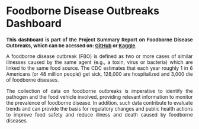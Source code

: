 # Foodborne Disease Outbreaks Dashboard

<div align="justify"><font size="2"><b>This dashboard is part of the Project Summary Report on Foodborne Disease Outbreaks, which can be acessed on: <a href="https://github.com/bdetanico">GitHub</a> or <a href="https://www.kaggle.com/bdetanico">Kaggle</a></b>.

A foodborne disease outbreak (FBO) is defined as two or more cases of similar illnesses caused by the same agent (e.g., a toxin, virus or bacteria) which are linked to the same food source. The CDC estimates that each year roughly 1 in 6 Americans (or 48 million people) get sick, 128,000 are hospitalized and 3,000 die of foodborne diseases.

The collection of data on foodborne outbreaks is imperative to identify the pathogen and the food vehicle involved, providing relevant information to monitor the prevalence of foodborne disease. In addition, such data contribute to evaluate trends and can provide the basis for regulatory changes and public health actions to improve food safety and reduce illness and death caused by foodborne diseases.</font></div>
